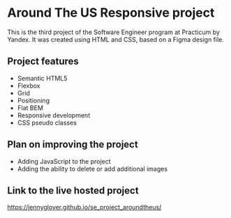 # Around The US Responsive project

This is the third project of the Software Engineer program at Practicum by Yandex. It was created using HTML and CSS, based on a Figma design file.

## Project features

- Semantic HTML5
- Flexbox
- Grid
- Positioning
- Flat BEM
- Responsive development
- CSS pseudo classes

## Plan on improving the project

- Adding JavaScript to the project
- Adding the ability to delete or add additional images

## Link to the live hosted project

https://jennyglover.github.io/se_project_aroundtheus/
